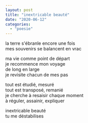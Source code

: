 ```yaml
---
layout: post
title: "inextricable beauté"
date: "2020-06-12"
categories: 
  - "poesie"
---
```


la terre s'ébranle encore une fois  
mes souvenirs se balancent en vrac

ma vie comme point de départ  
je recommence mon voyage  
de long en large  
je revisite chacun de mes pas

tout est étudié, mesuré  
tout est transposé, remanié  
je cherche à resaisir chaque moment  
à réguler, assainir, expliquer

inextricable beauté  
tu me déstabilises
